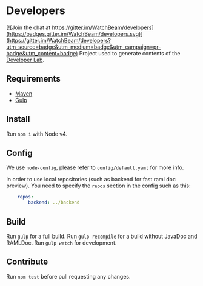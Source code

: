 # Developers

[![Join the chat at https://gitter.im/WatchBeam/developers](https://badges.gitter.im/WatchBeam/developers.svg)](https://gitter.im/WatchBeam/developers?utm_source=badge&utm_medium=badge&utm_campaign=pr-badge&utm_content=badge)
Project used to generate contents of the [Developer Lab](http://beam.pro/lab).

## Requirements
- [Maven](https://maven.apache.org/)
- [Gulp](http://gulpjs.com/)

## Install
Run `npm i` with Node v4.

## Config
We use `node-config`, please refer to `config/default.yaml` for more info.

In order to use local repositories (such as backend for fast raml doc preview).
You need to specify the `repos` section in the config such as this:

```yaml
    repos:
        backend: ../backend
```


## Build
Run `gulp` for a full build.
Run `gulp recompile` for a build without JavaDoc and RAMLDoc.
Run `gulp watch` for development.

## Contribute
Run `npm test` before pull requesting any changes.
